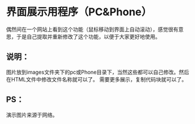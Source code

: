 # 界面展示用程序（PC&Phone）

偶然间在一个网站上看到这个功能（鼠标移动到界面上自动滚动），感觉很有意思，于是自己提取并重新修改了这个功能，以便于大家更好地使用。

## 说明：
图片放到images文件夹下的pc或Phone目录下，当然这些都可以自己修改。然后在HTML文件中修改文件名称就可以了。
需要更多展示，复制代码块就可以了。

## PS：
演示图片来源于网络。